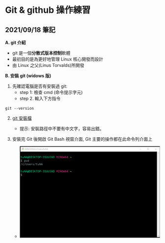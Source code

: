# Git & github 操作練習

## 2021/09/18 筆記

**A. git 介紹**

- git 是一個**分散式版本控制**軟體
- 最初目的是為更好地管理 Linux 核心開發而設計
- 由 Linux 之父(Linus Torvalds)所開發

**B. 安裝 git (widows 版)**

1. 先確認電腦是否有安裝過 git:
   - step 1: 檢查 cmd (命令提示字元)
   - step 2. 輸入下方指令

```
git --version
```

2. [git 安裝檔](https://git-scm.com/download/win)

   - 提示: 安裝路徑中不要有中文字，容易出錯。

3. 安裝完 Git 後開啟 Git Bash 視窗介面, Git 主要的操作都在此命令列介面上
   - ![git bash](https://github.com/tuna0014hua/hello-git/blob/main/images/git_bash.png "git bash")
